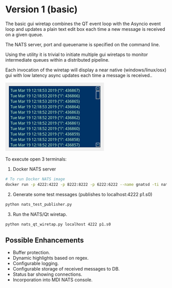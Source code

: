 # Version 1 (basic)

The basic gui wiretap combines the QT event loop with the Asyncio event loop and
updates a plain text edit box each time a new message is received
on a given queue.

The NATS server, port and queuename is specified on the command line.

Using the utility it is trivial to initiate multiple gui wiretaps to 
monitor intermediate queues within a distributed pipeline.

Each invocation of the wiretap will display a near native (windows/linux/osx) gui 
with low latency async updates each time a message is received.. 

![](../images/qt-wiretap.gif)

To execute open 3 terminals: 

1. Docker NATS server
``` bash
# To run Docker NATS image
docker run -p 4222:4222 -p 8222:8222 -p 6222:6222 --name gnatsd -ti nats:latest
```

2. Generate some test messages (publishes to localhost:4222 p1.s0)
``` bash
python nats_test_publisher.py
```

3. Run the NATS/Qt wiretap.
``` bash
python nats_qt_wiretap.py localhost 4222 p1.s0
```
## Possible Enhancements
* Buffer protection.
* Dynamic highlights based on regex.
* Configurable logging.
* Configurable storage of received messages to DB.
* Status bar showing connections.
* Incorporation into MDI NATS console.
